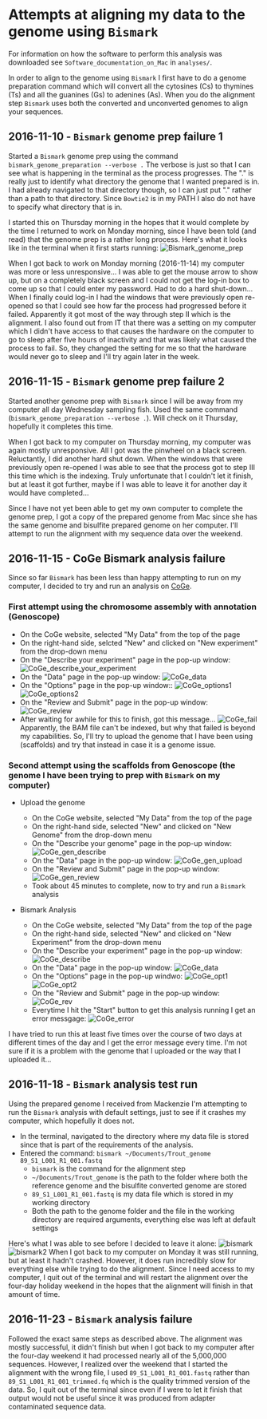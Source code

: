 # Attempts at aligning my data to the genome using `Bismark`

For information on how the software to perform this analysis was downloaded see `Software_documentation_on_Mac` in `analyses/`.

In order to align to the genome using `Bismark` I first have to do a genome preparation command which will convert all the cytosines (Cs) to thymines (Ts) and all the guanines (Gs) to adenines (As). When you do the alignment step `Bismark` uses both the converted and unconverted genomes to align your sequences.

## 2016-11-10 - `Bismark` genome prep failure 1
Started a `Bismark` genome prep using the command `bismark_genome_preparation --verbose .` The verbose is just so that I can see what is happening in the terminal as the process progresses. The "." is really just to identify what directory the genome that I wanted prepared is in. I had already navigated to that directory though, so I can just put "." rather than a path to that directory. Since `Bowtie2` is in my PATH I also do not have to specify what directory that is in.

I started this on Thursday morning in the hopes that it would complete by the time I returned to work on Monday morning, since I have been told (and read) that the genome prep is a rather long process. Here's what it looks like in the terminal when it first starts running:
![Bismark_genome_prep](https://github.com/mmiddleton/mmiddleton-fish546/blob/master/images/Bismark_notebook/bismark_genome_prep_unsuccessful.png)

When I got back to work on Monday morning (2016-11-14) my computer was more or less unresponsive... I was able to get the mouse arrow to show up, but on a completely black screen and I could not get the log-in box to come up so that I could enter my password. Had to do a hard shut-down... When I finally could log-in I had the windows that were previously open re-opened so that I could see how far the process had progressed before it failed. Apparently it got most of the way through step II which is the alignment. I also found out from IT that there was a setting on my computer which I didn't have access to that causes the hardware on the computer to go to sleep after five hours of inactivity and that was likely what caused the process to fail. So, they changed the setting for me so that the hardware would never go to sleep and I'll try again later in the week.

## 2016-11-15 - `Bismark` genome prep failure 2
Started another genome prep with `Bismark` since I will be away from my computer all day Wednesday sampling fish. Used the same command (`bismark_genome_preparation --verbose .`). Will check on it Thursday, hopefully it completes this time.

When I got back to my computer on Thursday morning, my computer was again mostly unresponsive. All I got was the pinwheel on a black screen. Reluctantly, I did another hard shut down. When the windows that were previously open re-opened I was able to see that the process got to step III this time which is the indexing. Truly unfortunate that I couldn't let it finish, but at least it got further, maybe if I was able to leave it for another day it would have completed...

Since I have not yet been able to get my own computer to complete the genome prep, I got a copy of the prepared genome from Mac since she has the same genome and bisulfite prepared genome on her computer. I'll attempt to run the alignment with my sequence data over the weekend.

## 2016-11-15 - CoGe Bismark analysis failure
Since so far `Bismark` has been less than happy attempting to run on my computer, I decided to try and run an analysis on [CoGe](https://genomevolution.org/coge/).

### First attempt using the chromosome assembly with annotation (Genoscope)
- On the CoGe website, selected "My Data" from the top of the page
- On the right-hand side, selcted "New" and clicked on "New experiment" from the drop-down menu
- On the "Describe your experiment" page in the pop-up window:
![CoGe_describe_your_experiment](https://github.com/mmiddleton/mmiddleton-fish546/blob/master/images/Bismark_notebook/CoGe_describe_chr.png)
- On the "Data" page in the pop-up window:
![CoGe_data](https://github.com/mmiddleton/mmiddleton-fish546/blob/master/images/Bismark_notebook/CoGe_data_chr_and_scaf.png)
- On the "Options" page in the pop-up window::
![CoGe_options1](https://github.com/mmiddleton/mmiddleton-fish546/blob/master/images/Bismark_notebook/CoGe_options1_chr_and_scaf.png)
![CoGe_options2](https://github.com/mmiddleton/mmiddleton-fish546/blob/master/images/Bismark_notebook/CoGe_options2_chr_and_scaf.png)
- On the "Review and Submit" page in the pop-up window:
![CoGe_review](https://github.com/mmiddleton/mmiddleton-fish546/blob/master/images/Bismark_notebook/CoGe_review_chr.png)
- After waiting for awhile for this to finish, got this message...
![CoGe_fail](https://github.com/mmiddleton/mmiddleton-fish546/blob/master/images/Bismark_notebook/CoGe_chr_fail.png)
Apparently, the BAM file can't be indexed, but why that failed is beyond my capabilities. So, I'll try to upload the genome that I have been using (scaffolds) and try that instead in case it is a genome issue.

### Second attempt using the scaffolds from Genoscope (the genome I have been trying to prep with `Bismark` on my computer)
- Upload the genome
	- On the CoGe website, selected "My Data" from the top of the page
	- On the right-hand side, selected "New" and clicked on "New Genome" from the drop-down menu
	- On the "Describe your genome" page in the pop-up window:
	![CoGe_gen_describe](https://github.com/mmiddleton/mmiddleton-fish546/blob/master/images/Bismark_notebook/CoGe_describegenome.png)
    - On the "Data" page in the pop-up window:
    ![CoGe_gen_upload](https://github.com/mmiddleton/mmiddleton-fish546/blob/master/images/Bismark_notebook/CoGe_uploadgenome.png)
    - On the "Review and Submit" page in the pop-up window:
    ![CoGe_gen_review](https://github.com/mmiddleton/mmiddleton-fish546/blob/master/images/Bismark_notebook/CoGe_reviewgenome.png)
    - Took about 45 minutes to complete, now to try and run a `Bismark` analysis

- Bismark Analysis
	- On the CoGe website, selected "My Data" from the top of the page
	- On the right-hand side, selected "New" and clicked on "New Experiment" from the drop-down menu
	- On the "Describe your experiment" page in the pop-up window:
	![CoGe_describe](https://github.com/mmiddleton/mmiddleton-fish546/blob/master/images/Bismark_notebook/CoGe_describe_scaf.png)
	- On the "Data" page in the pop-up window:
	![CoGe_data](https://github.com/mmiddleton/mmiddleton-fish546/blob/master/images/Bismark_notebook/CoGe_data_chr_and_scaf.png)
    - On the "Options" page in the pop-up windwo:
    ![CoGe_opt1](https://github.com/mmiddleton/mmiddleton-fish546/blob/master/images/Bismark_notebook/CoGe_options1_chr_and_scaf.png)
    ![CoGe_opt2](https://github.com/mmiddleton/mmiddleton-fish546/blob/master/images/Bismark_notebook/CoGe_options2_chr_and_scaf.png)
    - On the "Review and Submit" page in the pop-up window:
    ![CoGe_rev](https://github.com/mmiddleton/mmiddleton-fish546/blob/master/images/Bismark_notebook/CoGe_review_scaf.png)
    - Everytime I hit the "Start" button to get this analysis running I get an error messgage:
    ![CoGe_error](https://github.com/mmiddleton/mmiddleton-fish546/blob/master/images/Bismark_notebook/CoGe_scaf_fail.png)

I have tried to run this at least five times over the course of two days at different times of the day and I get the error message every time. I'm not sure if it is a problem with the genome that I uploaded or the way that I uploaded it... 

## 2016-11-18 - `Bismark` analysis test run
Using the prepared genome I received from Mackenzie I'm attempting to run the `Bismark` analysis with default settings, just to see if it crashes my computer, which hopefully it does not.

- In the terminal, navigated to the directory where my data file is stored since that is part of the requirements of the analysis.
- Entered the command: `bismark ~/Documents/Trout_genome 89_S1_L001_R1_001.fastq` 
	- `bismark` is the command for the alignment step
	- `~/Documents/Trout_genome` is the path to the folder where both the reference genome and the bisulfite converted genome are stored
	- `89_S1_L001_R1_001.fastq` is my data file which is stored in my working directory
	- Both the path to the genome folder and the file in the working directory are required arguments, everything else was left at default settings

Here's what I was able to see before I decided to leave it alone:
![bismark](https://github.com/mmiddleton/mmiddleton-fish546/blob/master/images/Bismark_notebook/bismark_fail.png)
![bismark2](https://github.com/mmiddleton/mmiddleton-fish546/blob/master/images/Bismark_notebook/bismark2_fail.png)
When I got back to my computer on Monday it was still running, but at least it hadn't crashed. However, it does run incredibly slow for everything else while trying to do the alignment. Since I need access to my computer, I quit out of the terminal and will restart the alignment over the four-day holiday weekend in the hopes that the alignment will finish in that amount of time.

## 2016-11-23 - `Bismark` analysis failure
Followed the exact same steps as described above. The alignment was mostly successful, it didn't finish but when I got back to my computer after the four-day weekend it had processed nearly all of the 5,000,000 sequences. However, I realized over the weekend that I started the alignment with the wrong file, I used `89_S1_L001_R1_001.fastq` rather than `89_S1_L001_R1_001_trimmed.fq` which is the quality trimmed version of the data. So, I quit out of the terminal since even if I were to let it finish that output would not be useful since it was produced from adapter contaminated sequence data.